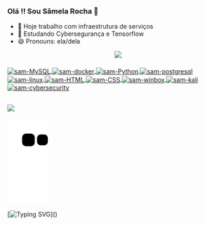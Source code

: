 ### Olá !! Sou Sâmela Rocha 👋


- 🔭 Hoje trabalho com infraestrutura de serviços
- 🌱 Estudando Cybersegurança e Tensorflow
- 😄 Pronouns: ela/dela

<div align="center">
  <a href="https://github.com/samelakaroline">
  <img height="180em" src="https://github-readme-stats.vercel.app/api?username=samelakaroline&show_icons=true&theme=dark&include_all_commits=true&count_private=false"/>
</div>
	
<div style="display: inline_block"><br>
  <img align="center" alt="sam-MySQL" height="30" width="40" src="https://cdn.jsdelivr.net/gh/devicons/devicon/icons/mysql/mysql-plain.svg">
  <img align="center" alt="sam-docker" height="30" width="40" src="https://www.donaldonsoftware.com/images/docker.png">
  <img align="center" alt="sam-Python" height="30" width="40" src="https://cdn.jsdelivr.net/gh/devicons/devicon/icons/python/python-original.svg">
  <img align="center" alt="sam-postgresql" height="30" width="40" src="https://download.logo.wine/logo/PostgreSQL/PostgreSQL-Logo.wine.png">
  <img align="center" alt="sam-linux" height="30" width="40" src="https://1000logos.net/wp-content/uploads/2017/03/LINUX-LOGO.png">
  <img align="center" alt="sam-HTML" height="30" width="40" src="https://cdn.jsdelivr.net/gh/devicons/devicon/icons/html5/html5-original.svg">
  <img align="center" alt="sam-CSS" height="30" width="40" src="https://cdn.jsdelivr.net/gh/devicons/devicon/icons/css3/css3-original.svg">
  <img align="center" alt="sam-winbox" height="30" width="40" src="https://i.pinimg.com/originals/8f/4c/e5/8f4ce5171b6ba9d319450d9a37707656.jpg">
  <img align="center" alt="sam-kali" height="30" width="40" src="https://logodix.com/logo/1287692.png">
  <img align="center" alt="sam-cybersecurity" height="30" width="40" src="https://icon-library.com/images/hackers-icon/hackers-icon-22.jpg">
  </div>
	
  ##
 
<div> 
  <a href="https://www.linkedin.com/in/s%C3%A2mela-r-28b1b013b/" target="_blank"><img src="https://img.shields.io/badge/-LinkedIn-%230077B5?style=for-the-badge&logo=linkedin&logoColor=white" target="_blank"></a>
  
  ![Snake gif](https://github.com/samelakaroline/samelakaroline/blob/output/github-contribution-grid-snake.svg)
</div>
	
<!-- 	
  <summary><b>⚡ My best projects</b></summary>
  <br/>
<p align="center">
  <a href="https://github.com/samelakaroline/FeedBeasy">
    <img width='49%' align="center" src="https://github-readme-stats.vercel.app/api/pin/?username=samelakaroline&repo=FeedBeasy&theme=react" />
  </a>
  <span>&nbsp;</span>
  <a href="https://github.com/samelakaroline/FeedBack-app">
    <img width='49%' align="center" src="https://github-readme-stats.vercel.app/api/pin/?username=samelakaroline&repo=FeedBack-app&theme=react" />
  </a>
  <span>&nbsp;</span
</p> 
  ## -->
 
  
  [![Typing SVG](https://readme-typing-svg.herokuapp.com?font=Ubuntu&color=blue&vCenter=true&lines=samelakaroline+thanks+for+your+visit!)]()
	
